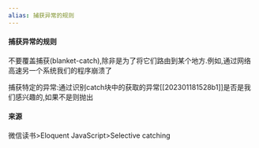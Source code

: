 ```yaml
---
alias: 捕获异常的规则
---
```


#### 捕获异常的规则


不要覆盖捕获(blanket-catch),除非是为了将它们路由到某个地方.例如,通过网络高速另一个系统我们的程序崩溃了


捕获特定的异常:通过识别catch块中的获取的异常[[202301181528b1]]是否是我们感兴趣的,如果不是则抛出

#### 来源
微信读书>Eloquent JavaScript>Selective catching